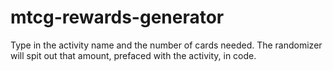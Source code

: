 # mtcg-rewards-generator
Type in the activity name and the number of cards needed. The randomizer will spit out that amount, prefaced with the activity, in code.
